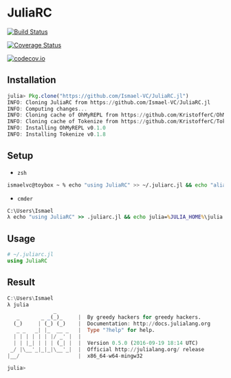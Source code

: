 # JuliaRC

[![Build Status](https://travis-ci.org/Ismael-VC/JuliaRC.jl.svg?branch=master)](https://travis-ci.org/Ismael-VC/JuliaRC.jl)

[![Coverage Status](https://coveralls.io/repos/Ismael-VC/JuliaRC.jl/badge.svg?branch=master&service=github)](https://coveralls.io/github/Ismael-VC/JuliaRC.jl?branch=master)

[![codecov.io](http://codecov.io/github/Ismael-VC/JuliaRC.jl/coverage.svg?branch=master)](http://codecov.io/github/Ismael-VC/JuliaRC.jl?branch=master)

## Installation

```julia
julia> Pkg.clone("https://github.com/Ismael-VC/JuliaRC.jl")
INFO: Cloning JuliaRC from https://github.com/Ismael-VC/JuliaRC.jl
INFO: Computing changes...
INFO: Cloning cache of OhMyREPL from https://github.com/KristofferC/OhMyREPL.jl.git
INFO: Cloning cache of Tokenize from https://github.com/KristofferC/Tokenize.jl.git
INFO: Installing OhMyREPL v0.1.0
INFO: Installing Tokenize v0.1.8                                                                         
```

## Setup

* `zsh`

```bash
ismaelvc@toybox ~ % echo "using JuliaRC" >> ~/.juliarc.jl && echo "alias julia='$(which julia) -q'" >> ~/.zshrc && source ~/.zshrc
```

* `cmder`

```cmd
C:\Users\Ismael
λ echo "using JuliaRC" >> .juliarc.jl && echo julia=%JULIA_HOME%\julia.exe -q $* >> %CMDER_ROOT%\config\user-aliases.cmd && call %CMDER_ROOT%\config\user-aliases.cmd
```

## Usage

```julia
# ~/.juliarc.jl
using JuliaRC
```

## Result

```julia
C:\Users\Ismael
λ julia
               _
   _       _ _(_)_     |  By greedy hackers for greedy hackers.
  (_)     | (_) (_)    |  Documentation: http://docs.julialang.org
   _ _   _| |_  __ _   |  Type "?help" for help.
  | | | | | | |/ _' |  |
  | | |_| | | | (_| |  |  Version 0.5.0 (2016-09-19 18:14 UTC)
 _/ |\__'_|_|_|\__'_|  |  Official http://julialang.org/ release
|__/                   |  x86_64-w64-mingw32

julia>
```
